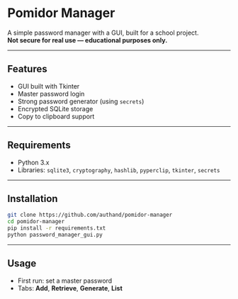 # Pomidor Manager

A simple password manager with a GUI, built for a school project.  
**Not secure for real use — educational purposes only.**

---

## Features
- GUI built with Tkinter  
- Master password login  
- Strong password generator (using `secrets`)  
- Encrypted SQLite storage  
- Copy to clipboard support  

---

## Requirements
- Python 3.x  
- Libraries: `sqlite3`, `cryptography`, `hashlib`, `pyperclip`, `tkinter`, `secrets`  

---

## Installation
```bash
git clone https://github.com/authand/pomidor-manager
cd pomidor-manager
pip install -r requirements.txt
python password_manager_gui.py
```

---

## Usage
- First run: set a master password  
- Tabs: **Add**, **Retrieve**, **Generate**, **List**  
